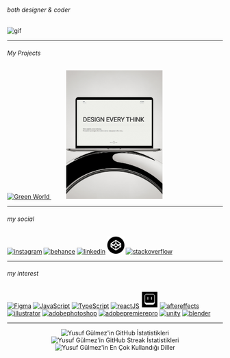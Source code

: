 ###### both designer & coder
<img src='https://cdn.dribbble.com/users/1059583/screenshots/4171367/media/5c8264a20b247115b68e6c2f4c97d5e6.gif' alt='gif' height='200'>

---
###### My Projects
<a href="https://github.com/yusufgulmezz/GreenWorld" target="_blank">
    <img src="https://mir-s3-cdn-cf.behance.net/project_modules/fs_webp/9aa126229631387.68e57c6e5c355.jpg" alt="Green World" height="300"/>
</a>
&nbsp;&nbsp;&nbsp;&nbsp;&nbsp;&nbsp;&nbsp;&nbsp; <a href="https://github.com/yusufgulmezz/portfolio" target="_blank">
    <img src="https://raw.githubusercontent.com/yusufgulmezz/yusufgulmezz/refs/heads/main/DET_Mockup-2.jpg" alt="Portfolio" height="300"/>
</a>

---
###### my social
[<img src='https://www.nicepng.com/png/detail/1-13041_logo-instagram-with-white-circle-background-png-new.png' alt='instagram' height='40'>](https://www.instagram.com/yusuf.gulmz)  [<img src='https://encrypted-tbn0.gstatic.com/images?q=tbn:ANd9GcT8HKD0IOaas37ao04SLk3Uqw3nHbDujCUhf6klMeKmqK8BCTTaR2Ld8oRry_0LTRSINS8&usqp=CAU' alt='behance' height='40'>](https://www.behance.net/designeverythink)  [<img src='https://www.clipartmax.com/png/middle/304-3041379_linkedin-with-circle-comments-transparent-background-website-icon.png' alt='linkedin' height='40'>](https://www.linkedin.com/in/yusufglmz/)  [<img src='https://raw.githubusercontent.com/Developrimbor/developrimbor/ce1c9866321ea4d9141ea182fc62d436c330cf79/codepen.jpg' alt='codepen' height='40'>](https://codepen.io/developrimbor)  [<img src='https://encrypted-tbn0.gstatic.com/images?q=tbn:ANd9GcRC94ZonX3gJoKrvOmZynNWQhq6Wask4tujtuUc04plT8-UTEKJDZ4163Hz-3vltLonV9U&usqp=CAU' alt='stackoverflow' height='40'>](https://stackoverflow.com/users/17153994)   

---
###### my interest
[<img src='https://ih1.redbubble.net/image.4053581522.4386/raf,360x360,075,t,fafafa:ca443f4786.jpg' alt='Figma' height='40'>](https://www.figma.com/)  [<img src='https://encrypted-tbn0.gstatic.com/images?q=tbn:ANd9GcSi_8i8Qb7Z9bObUXTn2Ra3O6JUuhgpV0s1fQ&s' alt='JavaScript' height='40'>](https://www.javascript.com/)  [<img src='https://encrypted-tbn0.gstatic.com/images?q=tbn:ANd9GcQqlwlM4ntAKd7-uXZ-L71L8fkHpnVmRnVbXw&s' alt='TypeScript' height='40'>](https://www.typescriptlang.org/)  [<img src='https://cdn.freebiesupply.com/logos/large/2x/react-1-logo-black-and-white.png' alt='reactJS' height='40'>](https://react.dev/)  [<img src='https://raw.githubusercontent.com/Developrimbor/developrimbor/main/LogoSS.png' alt='aseprite' height='40'>](https://www.aseprite.org/)  [<img src='https://cdn.freebiesupply.com/logos/large/2x/after-effects-cc-logo-black-and-white.png' alt='aftereffects' height='40'>](https://www.adobe.com/tr/products/aftereffects.html)  [<img src='https://cdn.freebiesupply.com/logos/large/2x/adobe-illustrator-cc-logo-black-and-white.png' alt='illustrator' height='40'>](https://www.adobe.com/tr/products/illustrator.html)  [<img src='https://cdn.freebiesupply.com/logos/large/2x/adobe-photoshop-cs6-logo-black-and-white.png' alt='adobephotoshop' height='40'>](https://www.adobe.com/tr/products/photoshop.html)  [<img src='https://cdn.freebiesupply.com/logos/large/2x/premiere-cc-logo-black-and-white.png' alt='adobepremierepro' height='40'>](https://www.adobe.com/tr/products/premiere.html)  [<img src='https://ih1.redbubble.net/image.786468378.5783/pp,840x830-pad,1000x1000,f8f8f8.jpg' alt='unity' height='40'>](https://unity.com/)  [<img src='https://encrypted-tbn0.gstatic.com/images?q=tbn:ANd9GcRseQp0JrDBP6bRHgcH5C6fmvJkJUdwTAFxPxNLZExMC2akXjjzvU3HaqGsE6f8VtRutPE&usqp=CAU' alt='blender' height='40'>](https://www.blender.org//)

---

<p align="center">
  <img src="https://github-readme-stats.vercel.app/api?username=yusufgulmezz&theme=tokyonight&hide_border=false&include_all_commits=true&count_private=true&show_icons=true" width="375" alt="Yusuf Gülmez'in GitHub İstatistikleri"/>
  <img src="https://nirzak-streak-stats.vercel.app/?user=yusufgulmezz&theme=tokyonight&hide_border=false" width="395" alt="Yusuf Gülmez'in GitHub Streak İstatistikleri"/>
  <img src="https://github-readme-stats.vercel.app/api/top-langs/?username=yusufgulmezz&theme=tokyonight&hide_border=false&include_all_commits=true&count_private=true&layout=compact" width="300" alt="Yusuf Gülmez'in En Çok Kullandığı Diller"/>
</p>
